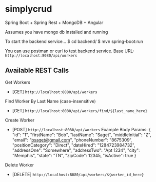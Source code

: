 # simplycrud
Spring Boot + Spring Rest + MongoDB + Angular

Assumes you have mongo db installed and running

To start the backend service...
$ cd backend/
$ mvn spring-boot:run

You can use postman or curl to test backend service.
Base URL: `http://localhost:8080/api/workers`

## Available REST Calls

Get Workers
- [GET] `http://localhost:8080/api/workers`

Find Worker By Last Name (case-insensitive)
- [GET] `http://localhost:8080/api/workers/find/${last_name_here}`

Create Worker
- [POST] `http://localhost:8080/api/workers`
Example Body Params:
{
	"id": "1",
	"firstName": "Bob",
	"lastName": "Saget",
	"middleInitial": "Z",
	"email": "bsaget@gmail.com",
	"phoneNumber": "8675309",
	"positionCategory": "Direct",
	"dateHired": "1284723984732",
	"addressOne": "Somewhere",
	"addressTwo": "Apt 1234",
	"city": "Memphis",
	"state": "TN",
	"zipCode": 12345,
	"isActive": true
}

Delete Worker
- [DELETE] `http://localhost:8080/api/workers/${worker_id_here}`


